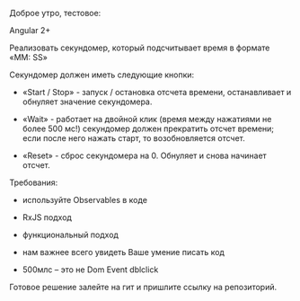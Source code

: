 Доброе утро, тестовое:



Angular 2+



Реализовать секундомер, который подсчитывает время в формате «MM: SS»



Секундомер должен иметь следующие кнопки:



* «Start / Stop» - запуск / остановка отсчета времени, останавливает и обнуляет значение секундомера.



* «Wait» - работает на двойной клик (время между нажатиями не более 500 мс!) секундомер должен прекратить отсчет времени; если после него нажать старт, то возобновляется отсчет.



* «Reset» - сброс секундомера на 0.  Обнуляет и снова начинает отсчет.



Требования:



 - используйте Observables в коде



 - RxJS подход



 - функциональный подход



 - нам важнее всего увидеть Ваше умение писать код



- 500млс – это не Dom Event dblclick



Готовое решение залейте на гит и пришлите ссылку на репозиторий.